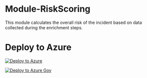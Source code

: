 # Module-RiskScoring

This module calculates the overall risk of the incident based on data collected during the enrichment steps.

# Deploy to Azure

[![Deploy to Azure](https://aka.ms/deploytoazurebutton)](https://portal.azure.com/#create/Microsoft.Template/uri/https%3A%2F%2Fgithub.com%2FAccordSecurity%2FAccord-MicrosoftSentinel-Content%2Fblob%2Fmain%2FPlaybooks%2FAutomatedResponse%2FModule-RiskScoring%2Fazuredeploy.json)

[![Deploy to Azure Gov](https://aka.ms/deploytoazuregovbutton)](https://portal.azure.com/#create/Microsoft.Template/uri/https%3A%2F%2Fgithub.com%2FAccordSecurity%2FAccord-MicrosoftSentinel-Content%2Fblob%2Fmain%2FPlaybooks%2FAutomatedResponse%2FModule-RiskScoring%2Fazuredeploy.json)